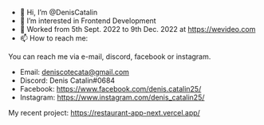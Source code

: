 - 👋 Hi, I’m @DenisCatalin
- 👀 I’m interested in Frontend Development
- 💼 Worked from 5th Sept. 2022 to 9th Dec. 2022 at https://wevideo.com
- 📫 How to reach me: 

You can reach me via e-mail, discord, facebook or instagram.

- Email: deniscotecata@gmail.com
- Discord: Denis Catalin#0684
- Facebook: https://www.facebook.com/denis.catalin25/
- Instagram: https://www.instagram.com/denis_catalin25/

My recent project: https://restaurant-app-next.vercel.app/

<!---
DenisCatalin/DenisCatalin is a ✨ special ✨ repository because its `README.md` (this file) appears on your GitHub profile.
You can click the Preview link to take a look at your changes.
--->
